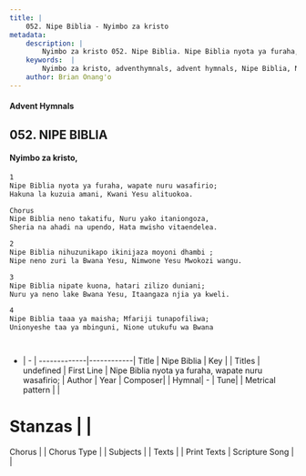 ```yaml
---
title: |
    052. Nipe Biblia - Nyimbo za kristo
metadata:
    description: |
        Nyimbo za kristo 052. Nipe Biblia. Nipe Biblia nyota ya furaha, wapate nuru wasafirio; Hakuna la kuzuia amani, Kwani Yesu alituokoa.  Chorus Nipe Biblia neno takatifu, Nuru yako itaniongoza, Sheria na ahadi na upendo, Hata mwisho vitaendelea.  
    keywords:  |
        Nyimbo za kristo, adventhymnals, advent hymnals, Nipe Biblia, Nipe Biblia nyota ya furaha, wapate nuru wasafirio;. 
    author: Brian Onang'o
---
```


#### Advent Hymnals
## 052. NIPE BIBLIA
####  Nyimbo za kristo,

```txt
1
Nipe Biblia nyota ya furaha, wapate nuru wasafirio;
Hakuna la kuzuia amani, Kwani Yesu alituokoa.

Chorus
Nipe Biblia neno takatifu, Nuru yako itaniongoza,
Sheria na ahadi na upendo, Hata mwisho vitaendelea.

2
Nipe Biblia nihuzunikapo ikinijaza moyoni dhambi ;
Nipe neno zuri la Bwana Yesu, Nimwone Yesu Mwokozi wangu.

3
Nipe Biblia nipate kuona, hatari zilizo duniani;
Nuru ya neno lake Bwana Yesu, Itaangaza njia ya kweli.

4
Nipe Biblia taaa ya maisha; Mfariji tunapofiliwa;
Unionyeshe taa ya mbinguni, Nione utukufu wa Bwana




```

- |   -  |
-------------|------------|
Title | Nipe Biblia |
Key |  |
Titles | undefined |
First Line | Nipe Biblia nyota ya furaha, wapate nuru wasafirio; |
Author | 
Year | 
Composer| |
Hymnal|  - |
Tune|  |
Metrical pattern | |
# Stanzas |  |
Chorus |  |
Chorus Type |  |
Subjects | |
Texts |  |
Print Texts | 
Scripture Song |  |
    

